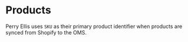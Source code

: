 # Products
Perry Ellis uses `SKU` as their primary product identifier when products are synced from Shopify to the OMS.